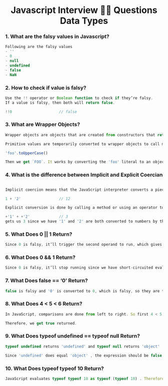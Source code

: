 <div align="center">
  <h1> Javascript Interview 👨‍💻️ Questions Data Types </h1>
 </div>

### 1. What are the **falsy values** in Javascript?

```js
Following are the falsy values
- ''
- 0
- null
- undefined
- false
- NaN
```

### 2. How to check if value is falsy?

```js
Use the !! operator or Boolean function to check if they’re falsy.
If a value is falsy, then both will return false.

!!0                     // false
```

### 3. What are Wrapper Objects?

```js
Wrapper objects are objects that are created from constructors that return primitive values but have the type 'object' if it’s a number or a string. Symbols and BigInt have their own types.

Primitive values are temporarily converted to wrapper objects to call methods.

'foo'.toUpperCase()

Then we get `FOO`. It works by converting the 'foo' literal to an object and then call the toUpperCase() method on it.
```

### 4. What is the difference between Implicit and Explicit Coercian

```js

Implicit coercion means that the JavaScript interpreter converts a piece of data from one type to another without explicitly calling a method.

1 + '2'                 // 12

Explicit conversion is done by calling a method or using an operator to convert a type.

+'1' + +'2'             // 3
gets us 3 since we have '1' and '2' are both converted to numbers by the unary + operator.
```

### 5. What Does 0 || 1 Return?

```js
Since 0 is falsy, it’ll trigger the second operand to run, which gives us 1. Therefore, it should return 1.
```

### 6. What Does 0 && 1 Return?

```js
Since 0 is falsy, it’ll stop running since we have short-circuited evaluation. Therefore, we get 0 returned.
```

### 7. What Does false == ‘0’ Return?

```js
false is falsy and '0' is converted to 0, which is falsy, so they are the same in terms of the ==’s comparison criteria. Therefore, we should get true returned.
```

### 8. What Does 4 < 5 < 6 Return?

```js
In JavaScript, comparisons are done from left to right. So first 4 < 5 will be evaluated, which gives us true . Then true < 6 is evaluated, which is converted to 1 < 6 which is also true .

Therefore, we get true returned.

```

### 9. What Does typeof undefined == typeof null Return?

```js
typeof undefined returns 'undefined' and typeof null returns 'object' .

Since 'undefined' does equal 'object' , the expression should be false .
```

### 10. What Does typeof typeof 10 Return?

```js
JavaScript evaluates typeof typeof 10 as typeof (typeof 10) . Therefore, this returns typeof 'number' , which returns 'string' since 'number' is a string.
```
